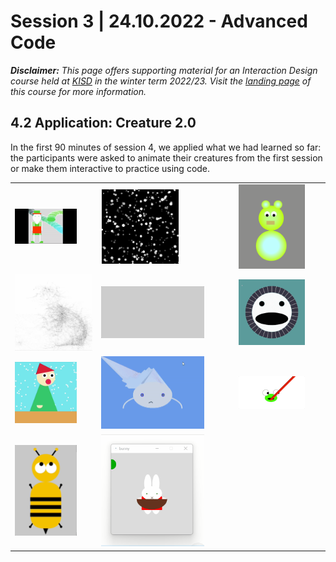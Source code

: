 # Session 3 | 24.10.2022 - Advanced Code

***Disclaimer:*** *This page offers supporting material for an Interaction Design course held at [KISD](https://kisd.de) in the winter term 2022/23. Visit the [landing page](https://github.com/KISDinteractive/fundamentals22w) of this course for more information.*



## 4.2 Application: Creature 2.0

In the first 90 minutes of session 4, we applied what we had learned so far: the participants were asked to animate their creatures from the first session or make them interactive to practice using code.



|      |      |      |
| ---- | ---- | ---- |
|<img src="img/exercise/exercise_creature_1.gif" width="80%"> | <img src="img/exercise/exercise_creature_2.gif" width="60%"> | <img src="img/exercise/exercise_creature_3.gif" width="80%">|
| <img src="img/exercise/exercise_creature_4.gif" width="100%"> | <img src="img/exercise/exercise_creature_5.gif" width="80%"> | <img src="img/exercise/exercise_creature_6.gif" width="80%">|
| <img src="img/exercise/exercise_creature_7.gif" width="80%"> | <img src="img/exercise/exercise_creature_8.gif" width="80%"> | <img src="img/exercise/exercise_creature_9.gif" width="80%">|
|<img src="img/exercise/exercise_creature_10.gif" width="80%"> | <img src="img/exercise/exercise_creature_11.gif" width="80%"> |    |

